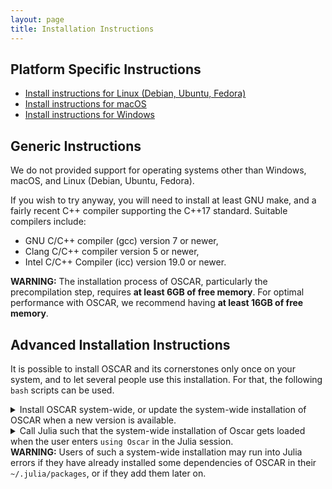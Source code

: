```yaml
---
layout: page
title: Installation Instructions
---
```



## Platform Specific Instructions

- [Install instructions for Linux (Debian, Ubuntu, Fedora)]({{site.baseurl}}/getting-started/install-linux/)
- [Install instructions for macOS]({{site.baseurl}}/getting-started/install-mac/)
- [Install instructions for Windows]({{site.baseurl}}/getting-started/install-win/)


## Generic Instructions

We do not provided support for operating systems other than Windows, macOS, and Linux (Debian, Ubuntu, Fedora).

If you wish to try anyway, you will need to install at least GNU make, and a fairly recent C++ compiler supporting the C++17 standard.
Suitable compilers include:
* GNU C/C++ compiler (gcc) version 7 or newer,
* Clang C/C++ compiler version 5 or newer,
* Intel C/C++ Compiler (icc) version 19.0 or newer.

<div class="message">
  <strong>WARNING:</strong>
  The installation process of OSCAR, particularly the precompilation step, requires <strong>at least 6GB of free memory</strong>. For optimal performance with OSCAR, we recommend having <strong>at least 16GB of free memory</strong>.
</div>


## Advanced Installation Instructions

It is possible to install OSCAR and its cornerstones only once on your system,
and to let several people use this installation. For that, the following `bash` scripts can be used.

<div class="clickdesc">

<details>
<summary>
Install OSCAR system-wide,
or update the system-wide installation of OSCAR when a new version is available.
</summary>
Enter the following commands into a file (for example <code>oscar_systemwide_install</code>),
adjust the paths for the variables <code>julia_for_oscar</code> and <code>central_depot</code>,
and then run the script in a terminal (with administrator rights).
{% highlight bash %}
#!/bin/bash

# Specify the intended version of Julia.
julia_for_oscar=/users/oscar/julia-1.8.5/bin/julia

# Specify the intended location of the central Oscar installation.
central_depot=/users/oscar/JULIA_DEPOT

# We will store the necessary artifacts in the
# "architecture dependent location" in Julia's default DEPOT_PATH.
# First determine this path and create the directory if necessary.
# (Here we asume that `DEPOT_PATH[2]` is the architecture-specific
# shared system directory, as documented for the default value of
# `DEPOT_PATH`.)
system_depot=$(${julia_for_oscar} --startup-file=no -e 'println(DEPOT_PATH[2])')
mkdir -p "${system_depot}/artifacts"

# Set the Julia variables that control the location of packages.
# (Do not admit the current user's own depot path.)
export JULIA_DEPOT_PATH=${central_depot}:${system_depot}

# Clean the environment, such that the already centrally installed packages
# get replaced by newer versions if necessary.
# (This is safer than calling `Pkg.update()` in Julia.)
# Then let Julia install and precompile the packages.
${julia_for_oscar} --project=@v#.#-oscar -e 'using Pkg, Artifacts; \
rm("'${central_depot}'/environments/v" * join(split(string(VERSION), ".")[1:2], ".") * "/Project.toml", force=true)
Artifacts.with_artifacts_directory("'${system_depot}'/artifacts") do; \
Pkg.add("Oscar"); \
Pkg.add("GAP"); \
Pkg.add("Nemo"); \
Pkg.add("Hecke"); \
Pkg.add("Singular"); \
Pkg.add("Polymake"); \
Pkg.add("AbstractAlgebra"); \
Pkg.instantiate(); \
end; \
exit();'
{% endhighlight %}
</details>

<details>
<summary>
Call Julia such that the system-wide installation of Oscar gets loaded
when the user enters <code>using Oscar</code> in the Julia session.
</summary>
Enter the following commands into a file (for example <code>julia_with_oscar</code>),
adjust the paths for the variables <code>julia_for_oscar</code> and <code>central_depot</code>,
and then run the script in a terminal (not with administrator rights).
{% highlight bash %}
#!/bin/bash

# Specify the intended version of Julia.
julia_for_oscar=/users/oscar/julia-1.8.5/bin/julia

# Specify the intended location of the central Oscar installation.
central_depot=/users/oscar/JULIA_DEPOT

# Admit the path with the central installation.
export JULIA_DEPOT_PATH=:${central_depot}
export JULIA_LOAD_PATH=":@v#.#-oscar"

# Call Julia.
${julia_for_oscar} $*
{% endhighlight %}
</details>

</div>

<div class="message">
  <strong>WARNING:</strong>
  Users of such a system-wide installation may run into Julia errors if they have already installed some dependencies of OSCAR in their <code>~/.julia/packages</code>, or if they <C>add</C> them later on.
</div>

